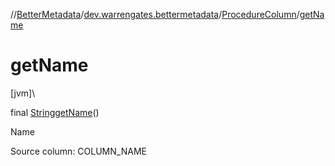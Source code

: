 //[BetterMetadata](../../../index.md)/[dev.warrengates.bettermetadata](../index.md)/[ProcedureColumn](index.md)/[getName](get-name.md)

# getName

[jvm]\

final [String](https://docs.oracle.com/javase/8/docs/api/java/lang/String.html)[getName](get-name.md)()

Name

Source column: COLUMN_NAME
